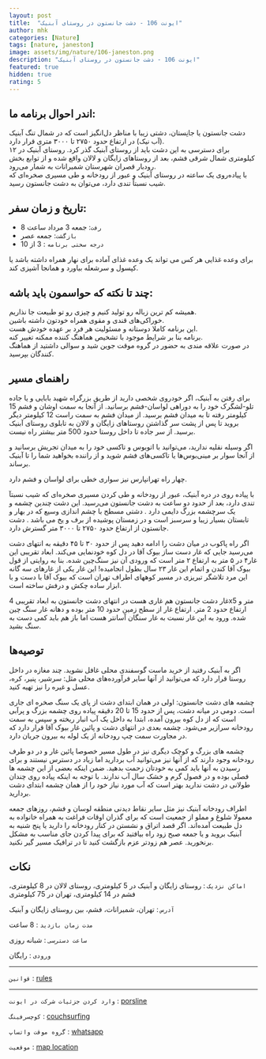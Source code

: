 ```yaml
---
layout: post
title:  "ایونت 106 - دشت جانستون در روستای آبنیک"
author: mhk
categories: [Nature]
tags: [nature, janeston]
image: assets/img/nature/106-janeston.png
description: "ایونت 106 - دشت جانستون در روستای آبنیک"
featured: true
hidden: true
rating: 5
---
```


## اندر احوال برنامه ما:  
دشت جانستون یا جانِستان، دشتی زیبا با مناظر دل‌انگیز است که در شمال تنگ آبنیک (آب نیک) در ارتفاع حدود ۲۷۵۰ تا ۳۰۰۰ متری قرار دارد.  
برای دسترسی به این دشت باید از روستای آبنیک گذر کرد. روستای آبنیک در ۱۲ کیلومتری شمال شرقی فشم، بعد از روستاهای زایگان و لالان واقع شده و از توابع بخش رودبار قصران شهرستان شمیرانات به شمار می‌رود.  
با پیاده‌روی یک ساعته در روستای آبنیک و عبور از رودخانه و طی مسیری صخره‌ای که شیب نسبتاً تندی دارد، می‌توان به دشت جانستون رسید.  

## تاریخ و زمان سفر:  
  - `رفت`: جمعه 3 مرداد ساعت 8  
  - `بازگشت`: جمعه عصر  
  - `درجه سختی برنامه` : 3 از 10  

برای وعده‌ غذایی هر کس می تواند یک وعده غذای آماده برای نهار همراه داشته باشد یا کپسول و سرشعله بیاورد و همانجا آشپزی کند.  

## چند تا نکته که حواسمون باید باشه:  
همیشه کم ترین زباله رو تولید کنیم و چیزی رو تو طبیعت جا نذاریم.  
خوراکی‌های قندی و مقوی همراه خودتون داشته باشین.  
این برنامه کاملا دوستانه و مسئولیت هر فرد بر عهده خودش هست.  
برنامه بنا بر شرایط موجود با تشخیص هماهنگ کننده ممکنه تغییر کنه.  
در صورت علاقه مندی به حضور در گروه موقت جوین شید و سوالی داشتید از هماهنگ کنندگان بپرسید.  

## راهنمای مسیر
برای رفتن به آبنیک، اگر خودروی شخصی دارید از طریق بزرگراه شهید بابایی و یا جاده تلو-لشگرک خود را به دوراهی لواسان-فشم برسانید. از آنجا به سمت اوشان و فشم 15 کیلومتر رفته تا به میدان فشم برسید. از میدان فشم به سمت راست 12 کیلومتر دیگر بروید تا پس از پشت سر گذاشتن روستاهای زایگان و لالان به تابلوی روستای آبنیک برسید. از سر جاده تا داخل روستا حدود 500 متر بیشتر راه نیست.  

اگر وسیله نقلیه ندارید، می‌توانید با اتوبوس و تاکسی خود را به میدان تجریش برسانید و از آنجا سوار بر مینی‌بوس‌ها یا تاکسی‌های فشم شوید و از راننده بخواهید شما را تا آبنیک برساند.  

چهار راه تهرانپارس نیز سواری خطی برای لواسان و فشم دارد.  
  
  
با پیاده روی در دره آبنیک، عبور از رودخانه و طی کردن مسیری صخره‌ای که شیب نسبتآ تندی دارد، بعد از حدود دو ساعت به دشت جانستون می‌رسید. این دشت چندین چشمه و یک سرچشمه بزرگ دایمی دارد . دشتی مسطح با چشم اندازی وسیع که در بهار و تابستان بسیار زیبا و سرسبز است و در زمستان پوشیده از برف و یخ می باشد . دشت جانستون از ارتفاع حدود ۲۷۵۰ تا ۳۰۰۰ متر گسترش دارد.  

 اگر راه پاکوب در میان دشت را ادامه دهید پس از حدود ۳۰ تا ۴۵ دقیقه به انتهای دشت می‌رسید جایی که غار دست ساز بیوک آقا در دل کوه خودنمایی می‌کند. ابعاد تقریبی این غار۴ در ۵ متر به ارتفاع ۲ متر است که ورودی آن نیز سنگ‌چین شده. بنا به روایتی از قول بیوک آقا کندن و اتمام این غار ۲۳ سال بطول انجامیده! این غار یکی از غارهای سه گانه این مرد تلاشگر تبریزی در مسیر کوههای اطراف تهران است که بیوک آقا با دست و با ابزار ساده چکش و درفش ساخته است.  

 غار دشت جانستون هم غاری هست در انتهای دشت جانستون به ابعاد تقریبی 4x5 متر و ارتفاع حدود 2 متر. ارتفاع غار از سطح زمین حدود 10 متر بوده و دهانه غار سنگ چین شده. ورود به این غار نسبت به غار سنگان آسانتر هست اما باز هم باید کمی دست به سنگ بشید.  

## توصیه‌ها
اگر به آبنیک رفتید از خرید ماست گوسفندی محلی غافل نشوید. چند مغازه در داخل روستا قرار دارد که می‌توانید از آنها سایر فرآورده‌های محلی مثل: سرشیر، پنیر، کره، عسل و غیره را نیز تهیه کنید.  

چشمه های دشت جانستون: اولی در همان ابتدای دشت از پای یک سنگ صخره ای جاری است. دومی در میانه دشت، پس از حدود 15 تا 20 دقیقه پیاده روی چشمه بزرگ و پرآبی است که از دل کوه بیرون آمده، ابتدا به داخل یک آب انبار ریخته و سپس به سمت رودخانه سرازیر می‌شود. چشمه بعدی در انتهای دشت و پائین غار بیوک آقا قرار دارد که در مجاورت سمت چپ رودخانه از یک لوله به بیرون جریان دارد.  

چشمه های بزرگ و کوچک دیگری نیز در طول مسیر خصوصا پائین غار و در دو طرف رودخانه وجود دارند که از آنها نیز می‌توانید آب بردارید اما زیاد در دسترس نیستند و برای رسیدن به آنها باید کمی به خودتان زحمت بدهید. ضمن اینکه بعضی از این چشمه ها فصلی بوده و در فصول گرم و خشک سال آب ندارند. با توجه به اینکه پیاده روی چندان طولانی در دشت ندارید بهتر است که آب مورد نیاز خود را از همان چشمه ابتدای دشت بردارید.  

اطراف رودخانه آبنیک نیز مثل سایر نقاط دیدنی منطقه لوسان و فشم، روزهای جمعه معمولا شلوغ و مملو از جمعیت است که برای گذران اوقات فراغت به همراه خانواده به دل طبیعت آمده‌اند. اگر قصد اتراق و نشستن در کنار رودخانه را دارید یا پنج شنیه به آبنیک بروید و یا جمعه صبح زود راه بیافتید که برای پیدا کردن جای مناسب به مشکل برنخورید. عصر هم زودتر عزم بازگشت کنید تا در ترافیک مسیر گیر نکنید.  

## نکات

`اماکن نزدیک` : روستای زایگان و آبنیک در 5 کیلومتری، روستای لالان در 8 کیلومتری، فشم در 14 کیلومتری، تهران در 75 کیلومتری  

`آدرس` : تهران، شمیرانات، فشم، بین روستای زایگان و آبنیک  

`مدت زمان بازدید` : 8 ساعت  

`ساعت دسترسی` : شبانه روزی  

`ورودی` : رایگان  

---

`قوانین` : [rules](/rules-weekend)  

---


`وارد کردن جزئیات شرکت در ایونت` : [porsline]()

`کوچسرفینگ` : [couchsurfing]()

`گروه موقت واتساپ` : [whatsapp](https://chat.whatsapp.com/ECgQcAQkuFFGghuqc3NtYT)

`موقعیت` : [map location](https://maps.google.com/maps?ll=35.988604,51.621015&z=16&t=m&hl=en-US&gl=US&mapclient=embed&q=35%C2%B059%2719.0%22N%2051%C2%B037%2715.7%22E%2035.988604%2C%2051.621015@35.9886035,51.6210148)
